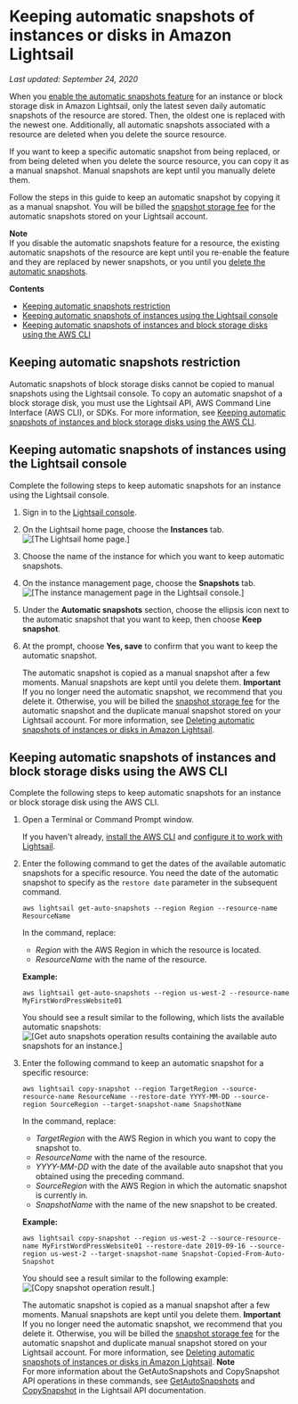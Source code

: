 # Keeping automatic snapshots of instances or disks in Amazon Lightsail<a name="amazon-lightsail-keeping-automatic-snapshots"></a>

 *Last updated: September 24, 2020* 

When you [enable the automatic snapshots feature](amazon-lightsail-configuring-automatic-snapshots.md) for an instance or block storage disk in Amazon Lightsail, only the latest seven daily automatic snapshots of the resource are stored\. Then, the oldest one is replaced with the newest one\. Additionally, all automatic snapshots associated with a resource are deleted when you delete the source resource\.

If you want to keep a specific automatic snapshot from being replaced, or from being deleted when you delete the source resource, you can copy it as a manual snapshot\. Manual snapshots are kept until you manually delete them\.

Follow the steps in this guide to keep an automatic snapshot by copying it as a manual snapshot\. You will be billed the [snapshot storage fee](https://aws.amazon.com/lightsail/pricing/) for the automatic snapshots stored on your Lightsail account\.

**Note**  
If you disable the automatic snapshots feature for a resource, the existing automatic snapshots of the resource are kept until you re\-enable the feature and they are replaced by newer snapshots, or you until you [delete the automatic snapshots](amazon-lightsail-deleting-automatic-snapshots.md)\.

**Contents**
+ [Keeping automatic snapshots restriction](#keeping-automatic-snapshots-restrictions)
+ [Keeping automatic snapshots of instances using the Lightsail console](#keeping-automatic-snapshots-using-console)
+ [Keeping automatic snapshots of instances and block storage disks using the AWS CLI](#keeping-automatic-snapshots-using-cli)

## Keeping automatic snapshots restriction<a name="keeping-automatic-snapshots-restrictions"></a>

Automatic snapshots of block storage disks cannot be copied to manual snapshots using the Lightsail console\. To copy an automatic snapshot of a block storage disk, you must use the Lightsail API, AWS Command Line Interface \(AWS CLI\), or SDKs\. For more information, see [Keeping automatic snapshots of instances and block storage disks using the AWS CLI](#keeping-automatic-snapshots-using-cli)\.

## Keeping automatic snapshots of instances using the Lightsail console<a name="keeping-automatic-snapshots-using-console"></a>

Complete the following steps to keep automatic snapshots for an instance using the Lightsail console\.

1. Sign in to the [Lightsail console](https://lightsail.aws.amazon.com/)\.

1. On the Lightsail home page, choose the **Instances** tab\.  
![\[The Lightsail home page.\]](https://d9yljz1nd5001.cloudfront.net/en_us/f1c62fa5316bf1df017e7afb5a0e0a21/images/amazon-lightsail-home-page-instances-storage.png)

1. Choose the name of the instance for which you want to keep automatic snapshots\.

1. On the instance management page, choose the **Snapshots** tab\.  
![\[The instance management page in the Lightsail console.\]](https://d9yljz1nd5001.cloudfront.net/en_us/f1c62fa5316bf1df017e7afb5a0e0a21/images/amazon-lightsail-instance-management-snapshots.png)

1. Under the **Automatic snapshots** section, choose the ellipsis icon next to the automatic snapshot that you want to keep, then choose **Keep snapshot**\.

1. At the prompt, choose **Yes, save** to confirm that you want to keep the automatic snapshot\.

   The automatic snapshot is copied as a manual snapshot after a few moments\. Manual snapshots are kept until you delete them\.
**Important**  
If you no longer need the automatic snapshot, we recommend that you delete it\. Otherwise, you will be billed the [snapshot storage fee](https://aws.amazon.com/lightsail/pricing/) for the automatic snapshot and the duplicate manual snapshot stored on your Lightsail account\. For more information, see [Deleting automatic snapshots of instances or disks in Amazon Lightsail](amazon-lightsail-deleting-automatic-snapshots.md)\.

## Keeping automatic snapshots of instances and block storage disks using the AWS CLI<a name="keeping-automatic-snapshots-using-cli"></a>

Complete the following steps to keep automatic snapshots for an instance or block storage disk using the AWS CLI\.

1. Open a Terminal or Command Prompt window\.

   If you haven't already, [install the AWS CLI](lightsail-how-to-set-up-and-configure-aws-cli.md) and [configure it to work with Lightsail](lightsail-how-to-set-up-access-keys-to-use-sdk-api-cli.md)\.

1. Enter the following command to get the dates of the available automatic snapshots for a specific resource\. You need the date of the automatic snapshot to specify as the `restore date` parameter in the subsequent command\.

   ```
   aws lightsail get-auto-snapshots --region Region --resource-name ResourceName
   ```

   In the command, replace:
   + *Region* with the AWS Region in which the resource is located\.
   + *ResourceName* with the name of the resource\.

   **Example:**

   ```
   aws lightsail get-auto-snapshots --region us-west-2 --resource-name MyFirstWordPressWebsite01
   ```

   You should see a result similar to the following, which lists the available automatic snapshots:  
![\[Get auto snapshots operation results containing the available auto snapshots for an instance.\]](https://d9yljz1nd5001.cloudfront.net/en_us/f1c62fa5316bf1df017e7afb5a0e0a21/images/amazon-lightsail-available-auto-backups-operation.png)

1. Enter the following command to keep an automatic snapshot for a specific resource:

   ```
   aws lightsail copy-snapshot --region TargetRegion --source-resource-name ResourceName --restore-date YYYY-MM-DD --source-region SourceRegion --target-snapshot-name SnapshotName
   ```

   In the command, replace:
   + *TargetRegion* with the AWS Region in which you want to copy the snapshot to\.
   + *ResourceName* with the name of the resource\.
   + *YYYY\-MM\-DD* with the date of the available auto snapshot that you obtained using the preceding command\.
   + *SourceRegion* with the AWS Region in which the automatic snapshot is currently in\.
   + *SnapshotName* with the name of the new snapshot to be created\.

   **Example:**

   ```
   aws lightsail copy-snapshot --region us-west-2 --source-resource-name MyFirstWordPressWebsite01 --restore-date 2019-09-16 --source-region us-west-2 --target-snapshot-name Snapshot-Copied-From-Auto-Snapshot
   ```

   You should see a result similar to the following example:  
![\[Copy snapshot operation result.\]](https://d9yljz1nd5001.cloudfront.net/en_us/f1c62fa5316bf1df017e7afb5a0e0a21/images/amazon-lightsail-copy-snapshot-operation.png)

   The automatic snapshot is copied as a manual snapshot after a few moments\. Manual snapshots are kept until you delete them\.
**Important**  
If you no longer need the automatic snapshot, we recommend that you delete it\. Otherwise, you will be billed the [snapshot storage fee](https://aws.amazon.com/lightsail/pricing/) for the automatic snapshot and duplicate manual snapshot stored on your Lightsail account\. For more information, see [Deleting automatic snapshots of instances or disks in Amazon Lightsail](amazon-lightsail-deleting-automatic-snapshots.md)\.
**Note**  
For more information about the GetAutoSnapshots and CopySnapshot API operations in these commands, see [GetAutoSnapshots](https://docs.aws.amazon.com/lightsail/2016-11-28/api-reference/API_GetAutoSnapshots.html) and [CopySnapshot](https://docs.aws.amazon.com/lightsail/2016-11-28/api-reference/API_CopySnapshot.html) in the Lightsail API documentation\.